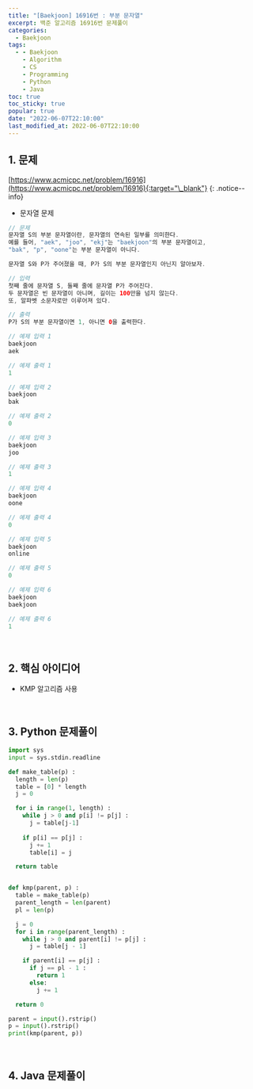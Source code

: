 ```yaml
---
title: "[Baekjoon] 16916번 : 부분 문자열"
excerpt: 백준 알고리즘 16916번 문제풀이
categories:
  - Baekjoon
tags:
  - - Baekjoon
    - Algorithm
    - CS
    - Programming
    - Python
    - Java
toc: true
toc_sticky: true
popular: true
date: "2022-06-07T22:10:00"
last_modified_at: 2022-06-07T22:10:00
---
```


## 1. 문제

[https://www.acmicpc.net/problem/16916](https://www.acmicpc.net/problem/16916){:target="\_blank"}
{: .notice--info}

- 문자열 문제

```java
// 문제
문자열 S의 부분 문자열이란, 문자열의 연속된 일부를 의미한다.
예를 들어, "aek", "joo", "ekj"는 "baekjoon"의 부분 문자열이고, 
"bak", "p", "oone"는 부분 문자열이 아니다.

문자열 S와 P가 주어졌을 때, P가 S의 부분 문자열인지 아닌지 알아보자.

// 입력
첫째 줄에 문자열 S, 둘째 줄에 문자열 P가 주어진다. 
두 문자열은 빈 문자열이 아니며, 길이는 100만을 넘지 않는다. 
또, 알파벳 소문자로만 이루어져 있다.

// 출력
P가 S의 부분 문자열이면 1, 아니면 0을 출력한다.

// 예제 입력 1 
baekjoon
aek

// 예제 출력 1 
1

// 예제 입력 2 
baekjoon
bak

// 예제 출력 2 
0

// 예제 입력 3 
baekjoon
joo

// 예제 출력 3 
1

// 예제 입력 4 
baekjoon
oone

// 예제 출력 4 
0

// 예제 입력 5 
baekjoon
online

// 예제 출력 5 
0

// 예제 입력 6 
baekjoon
baekjoon

// 예제 출력 6 
1
```

<br>

## 2. 핵심 아이디어

- KMP 알고리즘 사용

<br>

## 3. Python 문제풀이

```python
import sys
input = sys.stdin.readline

def make_table(p) :
  length = len(p)
  table = [0] * length
  j = 0

  for i in range(1, length) :
    while j > 0 and p[i] != p[j] :
      j = table[j-1]
        
    if p[i] == p[j] :
      j += 1
      table[i] = j

  return table


def kmp(parent, p) :
  table = make_table(p)
  parent_length = len(parent)
  pl = len(p)

  j = 0
  for i in range(parent_length) :
    while j > 0 and parent[i] != p[j] :
      j = table[j - 1]

    if parent[i] == p[j] :
      if j == pl - 1 :
        return 1
      else:
        j += 1

  return 0

parent = input().rstrip()
p = input().rstrip()
print(kmp(parent, p))
```

<br>

## 4. Java 문제풀이

```java

```

